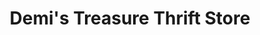 ---
title: "Demi's Treasure Thrift Store"
url: /dacono/demis-treasure-thrift-store/
shop: Gebrauchtwaren
---